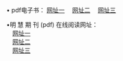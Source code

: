 &#8226; pdf电子书：
<a href="http://nb33.ga/p/" target="_blank">网址一</a>
　<a href="http://css22.gq/p/" target="_blank">网址二</a>
　<a href="http://qq404.cf/p/" target="_blank">网址三</a><br />

&#8226;明 慧 期 刊 (pdf) 在线阅读网址：<br />
　<a href="http://nb33.ga/p/" target="_blank">网址一</a><br />
　<a href="http://css22.gq/p/" target="_blank">网址二</a><br />
　<a href="http://qq404.cf/p/" target="_blank">网址三</a><br />

